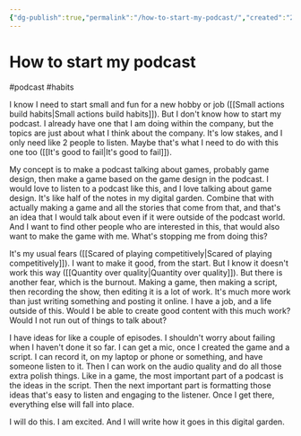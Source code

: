 ```yaml
---
{"dg-publish":true,"permalink":"/how-to-start-my-podcast/","created":"2024-01-20T23:30:26.185+09:00","updated":"2024-01-20T23:39:11.839+09:00"}
---
```


# How to start my podcast

#podcast #habits 

I know I need to start small and fun for a new hobby or job ([[Small actions build habits\|Small actions build habits]]). But I don't know how to start my podcast. I already have one that I am doing within the company, but the topics are just about what I think about the company. It's low stakes, and I only need like 2 people to listen. Maybe that's what I need to do with this one too ([[It's good to fail\|It's good to fail]]).

My concept is to make a podcast talking about games, probably game design, then make a game based on the game design in the podcast. I would love to listen to a podcast like this, and I love talking about game design. It's like half of the notes in my digital garden. Combine that with actually making a game and all the stories that come from that, and that's an idea that I would talk about even if it were outside of the podcast world. And I want to find other people who are interested in this, that would also want to make the game with me. What's stopping me from doing this?

It's my usual fears ([[Scared of playing competitively\|Scared of playing competitively]]). I want to make it good, from the start. But I know it doesn't work this way ([[Quantity over quality\|Quantity over quality]]). But there is another fear, which is the burnout. Making a game, then making a script, then recording the show, then editing it is a lot of work. It's much more work than just writing something and posting it online. I have a job, and a life outside of this. Would I be able to create good content with this much work? Would I not run out of things to talk about?

I have ideas for like a couple of episodes. I shouldn't worry about failing when I haven't done it so far. I can get a mic, once I created the game and a script. I can record it, on my laptop or phone or something, and have someone listen to it. Then I can work on the audio quality and do all those extra polish things. Like in a game, the most important part of a podcast is the ideas in the script. Then the next important part is formatting those ideas that's easy to listen and engaging to the listener. Once I get there, everything else will fall into place.

I will do this. I am excited. And I will write how it goes in this digital garden.
